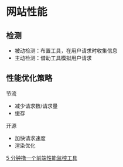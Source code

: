 # 网站性能



## 检测

- 被动检测：布置工具，在用户请求时收集信息
- 主动检测：借助工具模拟用户请求



## 性能优化策略

节流

- 减少请求数/请求量
- 缓存

开源

- 加快请求速度
- 渲染优化





[5 分钟撸一个前端性能监控工具](https://juejin.cn/post/6844903662020460552)